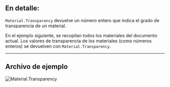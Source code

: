 ## En detalle:
`Material.Transparency` devuelve un número entero que indica el grado de transparencia de un material.

En el ejemplo siguiente, se recopilan todos los materiales del documento actual. Los valores de transparencia de los materiales (como números enteros) se devuelven con `Material.Transparency`.
___
## Archivo de ejemplo

![Material.Transparency](./Revit.Elements.Material.Transparency_img.jpg)
